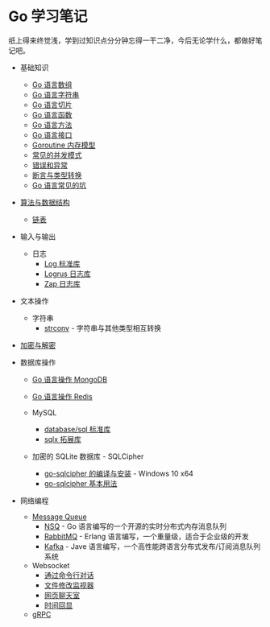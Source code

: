 # Go 学习笔记

纸上得来终觉浅，学到过知识点分分钟忘得一干二净，今后无论学什么，都做好笔记吧。

- 基础知识
    - [Go 语言数组](base/array.md)
    - [Go 语言字符串](base/string.md)
    - [Go 语言切片](base/slice.md)
    - [Go 语言函数](base/func.md)
    - [Go 语言方法](base/method.md)
    - [Go 语言接口](base/interface.md)
    - [Goroutine 内存模型](base/goroutine.md)
    - [常见的并发模式](base/concurrent.md)
    - [错误和异常](base/error.md)
    - [断言与类型转换](base/assert.md)
    - [Go 语言常见的坑](base/note.md)

- [算法与数据结构](algorithm/README.md)
  - [链表](algorithm/struct/link/README.md)

- 输入与输出
    - 日志
        - [Log 标准库](io/log/log.md)
        - [Logrus 日志库](io/log/logrus.md)
        - [Zap 日志库](io/log/zap.md)

- 文本操作
    - 字符串
        - [strconv](strings/strconv.md) - 字符串与其他类型相互转换

- [加密与解密](encrypt/README.md)

- 数据库操作
    - [Go 语言操作 MongoDB](database/mongo/mongo.md)
    - [Go 语言操作 Redis](database/redis/redis.md)

    - MySQL
        - [database/sql 标准库](database/mysql/sql.md)
        - [sqlx 拓展库](database/mysql/sqlx.md)

    - 加密的 SQLite 数据库 - SQLCipher
        - [go-sqlcipher 的编译与安装](database/sqlite3/sqlcipher/install.md) - Windows 10 x64
        - [go-sqlcipher 基本用法](database/sqlite3/sqlcipher/usage.md)

- 网络编程
    - [Message Queue](web/mq/README.md)
        - [NSQ](web/mq/nsq/README.md) - Go 语言编写的一个开源的实时分布式内存消息队列
        - [RabbitMQ](web/mq/rabbitmq/README.md) - Erlang 语言编写，一个重量级，适合于企业级的开发
        - [Kafka](web/mq/kafka/README.md) - Jave 语言编写，一个高性能跨语言分布式发布/订阅消息队列系统
    - Websocket
        - [通过命令行对话](web/websocket/c2s/README.md)
        - [文件修改监视器](web/websocket/watch/README.md)
        - [网页聊天室](web/websocket/chatroom/README.md)
        - [时间回显](web/websocket/echo/README.md)
    - [gRPC](web/grpc/README.md)
